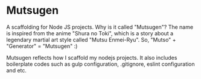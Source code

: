 # Mutsugen

A scaffolding for Node JS projects. Why is it called "Mutsugen"? The name is inspired from the anime "Shura no Toki", which is a story about a legendary martial art style called "Mutsu Enmei-Ryu". So, "Mutso" + "Generator" = "Mutsugen" :)

Mutsugen reflects how I scaffold my nodejs projects. It also includes boilerplate codes such as gulp configuration, .gitignore, eslint configuration and etc. 
